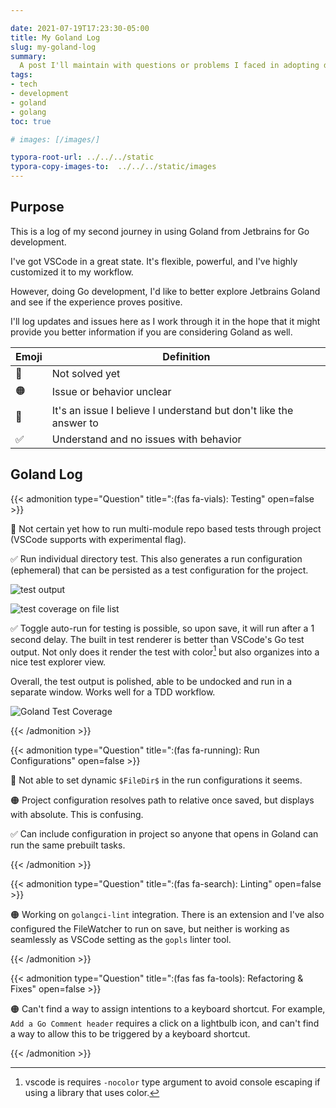 ```yaml
---

date: 2021-07-19T17:23:30-05:00
title: My Goland Log
slug: my-goland-log
summary:
  A post I'll maintain with questions or problems I faced in adopting development in Goland
tags:
- tech
- development
- goland
- golang
toc: true

# images: [/images/]

typora-root-url: ../../../static
typora-copy-images-to:  ../../../static/images
---
```


## Purpose

This is a log of my second journey in using Goland from Jetbrains for Go development.

I've got VSCode in a great state.
It's flexible, powerful, and I've highly customized it to my workflow.

However, doing Go development, I'd like to better explore Jetbrains Goland and see if the experience proves positive.

I'll log updates and issues here as I work through it in the hope that it might provide you better information if you are considering Goland as well.

| Emoji | Definition |
| --- | --- |
| 🔴 | Not solved yet|
| 🟠 | Issue or behavior unclear |
| 🚩 | It's an issue I believe I understand but don't like the answer to |
| ✅ | Understand and no issues with behavior |

## Goland Log

{{< admonition type="Question" title=":(fas fa-vials): Testing" open=false >}}

🔴 Not certain yet how to run multi-module repo based tests through project (VSCode supports with experimental flag).

✅ Run individual directory test.
This also generates a run configuration (ephemeral) that can be persisted as a test configuration for the project.

![test output](/images/2021-07-19-goland-test-coverage.png "Test output view is very polished")

![test coverage on file list](/images/2021-07-19-goland-test-coverage-explorer.png "Test Coverage on file list")

✅ Toggle auto-run for testing is possible, so upon save, it will run after a 1 second delay.
The built in test renderer is better than VSCode's Go test output.
Not only does it render the test with color[^vscode-go-testoutput] but also organizes into a nice test explorer view.

Overall, the test output is polished, able to be undocked and run in a separate window.
Works well for a TDD workflow.

![Goland Test Coverage](/images/2021-07-19-goland-test-coverage.png "test coverage")

{{< /admonition >}}

{{< admonition type="Question" title=":(fas fa-running): Run Configurations" open=false >}}

🔴 Not able to set dynamic `$FileDir$` in the run configurations it seems.

🟠 Project configuration resolves path to relative once saved, but displays with absolute.
This is confusing.

✅ Can include configuration in project so anyone that opens in Goland can run the same prebuilt tasks.

{{< /admonition >}}

{{< admonition type="Question" title=":(fas fa-search): Linting" open=false >}}

🟠 Working on `golangci-lint` integration.
There is an extension and I've also configured the FileWatcher to run on save, but neither is working as seamlessly as VSCode setting as the `gopls` linter tool.

{{< /admonition >}}

{{< admonition type="Question" title=":(fas fas fa-tools): Refactoring & Fixes" open=false >}}

🟠 Can't find a way to assign intentions to a keyboard shortcut.
For example, `Add a Go Comment header` requires a click on a lightbulb icon, and can't find a way to allow this to be triggered by a keyboard shortcut.

{{< /admonition >}}

[^vscode-go-testoutput]: vscode is requires `-nocolor` type argument to avoid console escaping if using a library that uses color.
